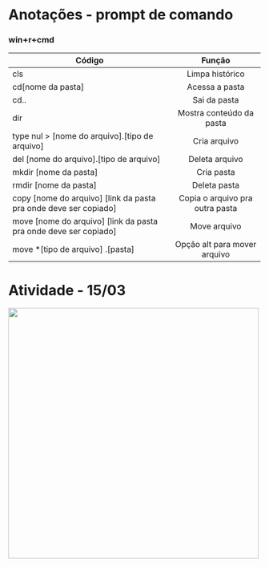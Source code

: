 # Anotações - prompt de comando
### win+r+cmd
|Código|Função|
|-|:-:|
|cls|Limpa histórico|
|cd[nome da pasta]|Acessa a pasta|
|cd..|Sai da pasta|
|dir|Mostra conteúdo da pasta|
|type nul > [nome do arquivo].[tipo de arquivo] |Cria arquivo|
|del [nome do arquivo].[tipo de arquivo]|Deleta arquivo|
|mkdir [nome da pasta]|Cria pasta|
|rmdir [nome da pasta]|Deleta pasta|
|copy [nome do arquivo] [link da pasta pra onde deve ser copiado]|Copia o arquivo pra outra pasta|
|move [nome do arquivo] [link da pasta pra onde deve ser copiado]|Move arquivo|
|move *[tipo de arquivo] .[pasta]|Opção alt para mover arquivo|

# Atividade - 15/03
<img src="https://i.pinimg.com/736x/d8/97/07/d897074e0fe91a121411e1b6d539e2e9.jpg" style="width:500px">
